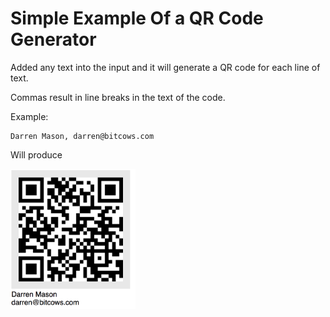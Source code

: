 # Simple Example Of a QR Code Generator

Added any text into the input and it will generate a QR code for each line of text.

Commas result in line breaks in the text of the code.

Example:
``` 
Darren Mason, darren@bitcows.com
```

Will produce

<img src="example.png" width="200">
